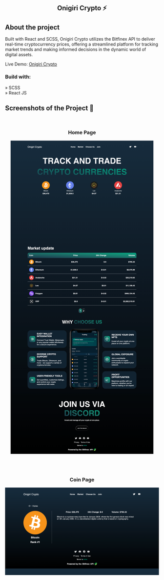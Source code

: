 <h2 align='center'>Onigiri Crypto ⚡️</h2>

<h2>About the project</h2>

<p>Built with React and SCSS, Onigiri Crypto utilizes the Bitfinex API to deliver real-time cryptocurrency prices, offering a streamlined platform for tracking market trends and making informed decisions in the dynamic world of digital assets.</p>

Live Demo: <a href='https://onigiri-crypto.netlify.app'>Onigiri Crypto</a>

<h3>Build with:</h3>

» SCSS <br>
» React JS

<h2>Screenshots of the Project 📸</h2>
<br>
<h3 align='center'>Home Page</h3>

<div align='center'>
<img src='https://github.com/OnigiriKing/my-new-portfolio/blob/main/src/pages/MyWorks/data/img/onigiriCrypto/onigiriCrypto.png'/>
</div>

<br><br>
<h3 align='center'>Coin Page</h3>

<div align='center'>
<img src='https://github.com/OnigiriKing/my-new-portfolio/blob/main/src/pages/MyWorks/data/img/onigiriCrypto/onigiriCrypto-coin.png'/>

